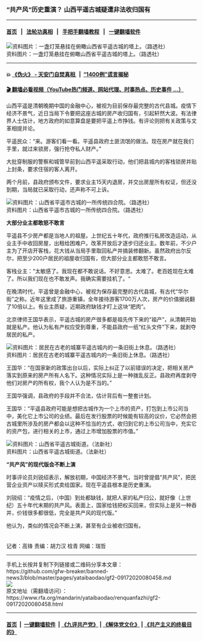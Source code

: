 ### “共产风“历史重演？ 山西平遥古城疑遭非法收归国有
------------------------

#### [首页](https://github.com/gfw-breaker/banned-news3/blob/master/README.md) &nbsp;&nbsp;|&nbsp;&nbsp; [法轮功真相](https://github.com/begood0513/basic/blob/master/README.md)  &nbsp;&nbsp;|&nbsp;&nbsp; [手把手翻墙教程](https://github.com/gfw-breaker/guides/wiki)  &nbsp;&nbsp;|&nbsp;&nbsp; [一键翻墙软件](https://github.com/gfw-breaker/nogfw/blob/master/README.md)  



<div id="headerimg">
 <img alt="资料图片：一盏灯笼悬挂在俯瞰山西省平遥古城的塔上。（路透社）" src="https://www.rfa.org/mandarin/yataibaodao/renquanfazhi/gf2-09172020080458.html/2002-02-10T000000Z_1844282930_RP3DRHYLQPAA_RTRMADP_3_CHINA.jpg/@@images/be5a1184-0e61-4870-b0a8-30596dc057cb.jpeg" title="资料图片：一盏灯笼悬挂在俯瞰山西省平遥古城的塔上。（路透社）"/>
 <div id="headerimgcontents">
  <div id="headerimgcaption">
   <span>
    资料图片：一盏灯笼悬挂在俯瞰山西省平遥古城的塔上。（路透社）
   </span>
   <!-- zoomattribute -->
  </div>
  <!-- headerimgcaption -->
 </div>
 <!-- headerimagecontents -->
</div>

<hr/>


#### 💥 [《伪火》 - 天安门自焚真相 ](http://158.247.195.190:10000/videos/blog/weihuo.html)&nbsp; |&nbsp; [“1400例”谎言揭秘  ](http://158.247.195.190:10000/videos/blog/jiexi1400.html)

#### [ 🎬  翻墙必看视频（YouTube热门频道、网站代理、时事热点、历史事件 ...）](https://github.com/gfw-breaker/links/blob/master/banned.md)

<div id="storytext">
 <div>
  <div class="slot_header">
  </div>
 </div>
 <p>
 </p>
 <p>
  山西平遥是清朝晚期中国的金融中心，被视为目前保存最完整的古代县城。疫情下经济不景气，近日当局下令要把这座古城的房产收归国有，引起轩然大波。有法律界人士估计，地方政府的如意算盘是要把平遥上市挣钱。有评论则把有关政策与文革相提并论。
 </p>
 <p>
  平遥民众：“来。游客们看一看。平遥县政府土匪流氓的做法。现在房产就在我们手里，就过来锁房，强行抢夺私人财产。”
 </p>
 <p>
 </p>
 <p>
 </p>
 <p>
  大批穿制服的警察和城管早前到山西平遥采取行动，他们把县城内的客栈锁房并贴上封条，要求住宿的客人离开。
 </p>
 <p>
  两个月前，县政府颁布文件，要求业主15天内退房，并交出房屋所有权证，但还没到期，当局就已采取行动，还声称不可上诉。
 </p>
 <p>
 </p>
 <p>
  <div class="image-inline captioned" style="width:1500px;">
   <div style="width:1500px;">
    <img alt="资料图片：山西省平遥市古城的一所传统四合院。（路透社）" src="https://www.rfa.org/mandarin/yataibaodao/renquanfazhi/gf2-09172020080458.html/2002-02-09T000000Z_748307082_RP3DRHYMBZAA_RTRMADP_3_CHINA.jpg" title="资料图片：山西省平遥市古城的一所传统四合院。（路透社）"/>
   </div>
   <div class="image-caption">
    <span style="width:1500px;">
     资料图片：山西省平遥市古城的一所传统四合院。（路透社）
    </span>
    <span class="copyright">
    </span>
   </div>
  </div>
 </p>
 <p>
  <b>
   大部分业主都敢怒不敢言
  </b>
 </p>
 <p>
  平遥县不少房产都是当地人的祖屋。上世纪五十年代，政府推行私房改造运动，从业主手中收回房屋，出租给困难户。改革开放后才逐步归还业主。数年前，不少户主为了开店开客栈，花大钱从当局手里取回私产并搞装修翻新。虽然政府出尔反尔，把至少200户居民的祖屋收归国有，但大部分业主都敢怒不敢言。
 </p>
 <p>
  客栈业主：“太敏感了。我现在都不敢说话。不好意思。太难了。老百姓现在太难了。所以我们现在也不敢发声。我确实需要挂机了。“
 </p>
 <p>
  在晚清时代，平遥曾是金融中心，被视为保存最完整的古代县城，有古代“华尔街”之称。近年这里成了旅游重镇，全年接待游客1700万人次，房产的价值据说翻了10倍以上。有业主质疑，近期政府缺钱才盯上这块“肥肉”。
 </p>
 <p>
  北京律师王国华表示，平遥古城的房产很多都是祖先传下来的“祖产”，从清朝开始就是私产。他认为私有产权应受到尊重，不能县政府一纸“红头文件”下来，就剥夺居民的私产。
 </p>
 <p>
 </p>
 <p>
  <div class="image-inline captioned" style="width:1500px;">
   <div style="width:1500px;">
    <img alt="资料图片：居民在古老的城寨平遥古城内的一条旧街上休息。（路透社）" src="https://www.rfa.org/mandarin/yataibaodao/renquanfazhi/gf2-09172020080458.html/2006-09-18T120000Z_732697623_GM1DTNHKIGAA_RTRMADP_3_CHINA.jpg" title="资料图片：居民在古老的城寨平遥古城内的一条旧街上休息。（路透社）"/>
   </div>
   <div class="image-caption">
    <span style="width:1500px;">
     资料图片：居民在古老的城寨平遥古城内的一条旧街上休息。（路透社）
    </span>
    <span class="copyright">
    </span>
   </div>
  </div>
 </p>
 <p>
  王国华：“在国家新的政策出台以后，实际上纠正了以前错误的决定，把相关房产落实到原来的房产所有人名下。这种情况实际上是一种拨乱反正。县政府再度剥夺他们对房产的所有权，我个人认为是不当的。”
 </p>
 <p>
  王国华强调，县政府的手段并不合法，估计背后有一整套计划。
 </p>
 <p>
  王国华：“平遥县政府可能是想把古城作为一个上市的资产，打包到上市公司当中，美化它上市公司的业绩。最后在发行股票的时候能有较高的议价，它必然会把古城里所涉及的房产都会以这种不恰当的方式，收归到它的上市公司当中，充实它的资产包，进行相关的上市，通过上市增加股票的市值。”
 </p>
 <p>
 </p>
 <p>
  <div class="image-inline captioned" style="width:1500px;">
   <div style="width:1500px;">
    <img alt="资料图片：山西省平遥古城街道。（法新社）" src="https://www.rfa.org/mandarin/yataibaodao/renquanfazhi/gf2-09172020080458.html/000_SAHK990627588300.jpg" title="资料图片：山西省平遥古城街道。（法新社）"/>
   </div>
   <div class="image-caption">
    <span style="width:1500px;">
     资料图片：山西省平遥古城街道。（法新社）
    </span>
    <span class="copyright">
    </span>
   </div>
  </div>
 </p>
 <p>
  <b>
   “共产风”的现代版会不断上演
  </b>
 </p>
 <p>
  时事评论员刘锐绍表示，解放初期，中国经济不景气，当时曾提倡“共产风”，把民营企业资产以赎买形式卖给国家。现在平遥县根本是历史重演。
 </p>
 <p>
  刘锐绍：“疫情之后，（中国）到处都缺钱，就把人家的私产归公，就好像（上世纪）五十年代末期的共产风。表面上，国家给钱把权买回来，但实际上是另一种吞并，价钱很多都很低，完全是共产风的现代版。”
 </p>
 <p>
  他认为，类似的情况会不断上演，甚至有企业被收归国有。
  <br/>
  <br/>
  <br/>
  记者：高锋 责编：胡力汉 梒青 网编：瑞哲
 </p>
</div>

<hr/>
手机上长按并复制下列链接或二维码分享本文章：<br/>
https://github.com/gfw-breaker/banned-news3/blob/master/pages/yataibaodao/gf2-09172020080458.md <br/>
<a href='https://github.com/gfw-breaker/banned-news3/blob/master/pages/yataibaodao/gf2-09172020080458.md'><img src='https://github.com/gfw-breaker/banned-news3/blob/master/pages/yataibaodao/gf2-09172020080458.md.png'/></a> <br/>
原文地址（需翻墙访问）：https://www.rfa.org/mandarin/yataibaodao/renquanfazhi/gf2-09172020080458.html


------------------------
#### [首页](https://github.com/gfw-breaker/banned-news3/blob/master/README.md) &nbsp;|&nbsp; [一键翻墙软件](https://github.com/gfw-breaker/nogfw/blob/master/README.md) &nbsp;| [《九评共产党》](https://github.com/gfw-breaker/9ping.md/blob/master/README.md#九评之一评共产党是什么) | [《解体党文化》](https://github.com/gfw-breaker/jtdwh.md/blob/master/README.md) | [《共产主义的终极目的》](https://github.com/gfw-breaker/gczydzjmd.md/blob/master/README.md)


<img src='http://gfw-breaker.win/banned-news3/pages/yataibaodao/gf2-09172020080458.md' width='0px' height='0px'/>